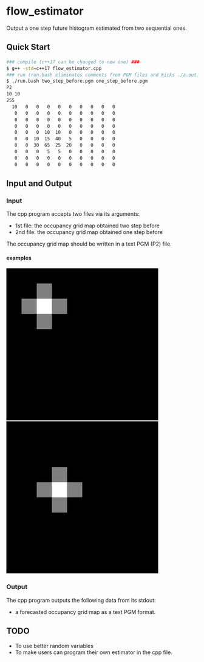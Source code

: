 # flow_estimator

Output a one step future histogram estimated from two sequential ones.

## Quick Start

```bash
### compile (c++17 can be changed to new one) ###
$ g++ -std=c++17 flow_estimator.cpp
### run (run.bash eliminates comments from PGM files and kicks ./a.out) ###
$ ./run.bash two_step_before.pgm one_step_before.pgm
P2
10 10
255
  10   0   0   0   0   0   0   0   0   0
   0   0   0   0   0   0   0   0   0   0
   0   0   0   0   0   0   0   0   0   0
   0   0   0   0   0   0   0   0   0   0
   0   0   0  10  10   0   0   0   0   0
   0   0  10  15  40   5   0   0   0   0
   0   0  30  65  25  20   0   0   0   0
   0   0   0   5   5   0   0   0   0   0
   0   0   0   0   0   0   0   0   0   0
   0   0   0   0   0   0   0   0   0   0
```

## Input and Output

### Input

The cpp program accepts two files via its arguments:
* 1st file: the occupancy grid map obtained two step before
* 2nd file: the occupancy grid map obtained one step before

The occupancy grid map should be written in a text PGM (P2) file.

#### examples

![](./doc/before.png)
![](./doc/after.png)

### Output

The cpp program outputs the following data from its stdout:
* a forecasted occupancy grid map as a text PGM format.

## TODO

* To use better random variables
* To make users can program their own estimator in the cpp file.
